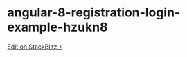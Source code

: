 # angular-8-registration-login-example-hzukn8

[Edit on StackBlitz ⚡️](https://stackblitz.com/edit/angular-8-registration-login-example-hzukn8)